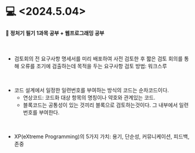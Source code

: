 <h1>💻 <2024.5.04></h1>
<h4>📖 정처기 필기 1과목 공부 + 웹프로그래밍 공부<br></h4><br>

- 검토회의 전 요구사항 명세서를 미리 배포하여 사전 검토한 후 짧은 검토 회의를 통해 오류를 조기에 검출하는데 목적을 두는 요구사항 검토 방법: 워크스루

<br>

- 코드 설계에서 일정한 일련번호를 부여하는 방식의 코드는 순차코드이다.
  - 연상코드: 코드화 대상 항목의 명칭이나 약호와 관계있는 코드.
  - 블록코드는 공통성이 있는 것끼리 블록으로 검토하는것이다. 그 내부에서 일련번호를 부여한다.

<br>

- XP(eXtreme Programming)의 5가지 가치: 용기, 단순성, 커뮤니케이션, 피드백, 존중
  
